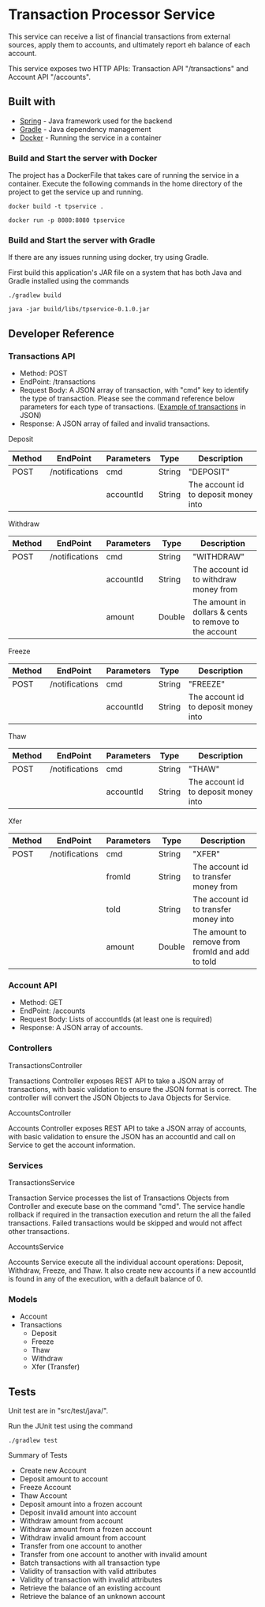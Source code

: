 # Transaction Processor Service

This service can receive a list of financial transactions from external sources, apply them to accounts, and ultimately report eh balance of each account.

This service exposes two HTTP APIs: Transaction API "/transactions" and Account API "/accounts".

## Built with

* [Spring](https://spring.io/) - Java framework used for the backend
* [Gradle](https://gradle.org/) - Java dependency management
* [Docker](https://docker.org/) - Running the service in a container 

###  Build and Start the server with Docker

The project has a DockerFile that takes care of running the service in a container. Execute the following commands in the home directory of the project to get the service up and running.

`
docker build -t tpservice .
`

`
docker run -p 8080:8080 tpservice
`

### Build and Start the server with Gradle

If there are any issues running using docker, try using Gradle.

First build this application's JAR file on a system that has both Java and Gradle installed using the commands 

`./gradlew build`

`java -jar build/libs/tpservice-0.1.0.jar`

## Developer Reference

### Transactions API

* Method: POST
* EndPoint: /transactions
* Request Body: A JSON array of transaction, with "cmd" key to identify the type of transaction. Please see the command reference below parameters for each type of transactions. ([Example of transactions](https://github.com/desmondc22/tpservice/blob/master/transactions.json) in JSON)
* Response: A JSON array of failed and invalid transactions.

Deposit

| Method | EndPoint            | Parameters              | Type | Description                                           |
|--------|---------------------|-------------------------|------|-------------------------------------------------------|
| POST   | /notifications      | cmd                     |String| "DEPOSIT"                                             |
|        |                     | accountId               |String| The account id to deposit money into                  |

Withdraw

| Method | EndPoint            | Parameters              | Type | Description                                           |
|--------|---------------------|-------------------------|------|-------------------------------------------------------|
| POST   | /notifications      | cmd                     |String| "WITHDRAW"                                            |
|        |                     | accountId               |String| The account id to withdraw money from                 |
|        |                     | amount                  |Double| The amount in dollars & cents to remove to the account|

Freeze

| Method | EndPoint            | Parameters              | Type | Description                                           |
|--------|---------------------|-------------------------|------|-------------------------------------------------------|
| POST   | /notifications      | cmd                     |String| "FREEZE"                                              |
|        |                     | accountId               |String| The account id to deposit money into                  |

Thaw

| Method | EndPoint            | Parameters              | Type | Description                                           |
|--------|---------------------|-------------------------|------|-------------------------------------------------------|
| POST   | /notifications      | cmd                     |String| "THAW"                                                |
|        |                     | accountId               |String| The account id to deposit money into                  |

Xfer

| Method | EndPoint            | Parameters              | Type | Description                                           |
|--------|---------------------|-------------------------|------|-------------------------------------------------------|
| POST   | /notifications      | cmd                     |String| "XFER"                                                |
|        |                     | fromId                  |String| The account id to transfer money from                 |
|        |                     | toId                    |String| The account id to transfer money into                 |
|        |                     | amount                  |Double| The amount to remove from fromId and add to toId      |

### Account API

* Method: GET
* EndPoint: /accounts
* Request Body: Lists of accountIds (at least one is required)
* Response: A JSON array of accounts.

### Controllers

TransactionsController

Transactions Controller exposes REST API to take a JSON array of transactions, with basic validation to ensure the JSON format is correct. The controller will convert the JSON Objects to Java Objects for Service.

AccountsController

Accounts Controller exposes REST API to take a JSON array of accounts, with basic validation to ensure the JSON has an accountId and call on Service to get the account information.

### Services

TransactionsService

Transaction Service processes the list of Transactions Objects from Controller and execute base on the command "cmd". The service handle rollback if required in the transaction execution and return the all the failed transactions. Failed transactions would be skipped and would not affect other transactions.

AccountsService

Accounts Service execute all the individual account operations: Deposit, Withdraw, Freeze, and Thaw. It also create new accounts if a new accountId is found in any of the execution, with a default balance of 0.

### Models

* Account
* Transactions
    * Deposit
    * Freeze
    * Thaw
    * Withdraw
    * Xfer (Transfer)

## Tests

Unit test are in "src/test/java/". 

Run the JUnit test using the command 

`
 ./gradlew test 
`

Summary of Tests

* Create new Account 
* Deposit amount to account
* Freeze Account
* Thaw Account
* Deposit amount into a frozen account
* Deposit invalid amount into account
* Withdraw amount from account
* Withdraw amount from a frozen account
* Withdraw invalid amount from account
* Transfer from one account to another 
* Transfer from one account to another with invalid amount
* Batch transactions with all transaction type
* Validity of transaction with valid attributes 
* Validity of transaction with invalid attributes 
* Retrieve the balance of an existing account
* Retrieve the balance of an unknown account